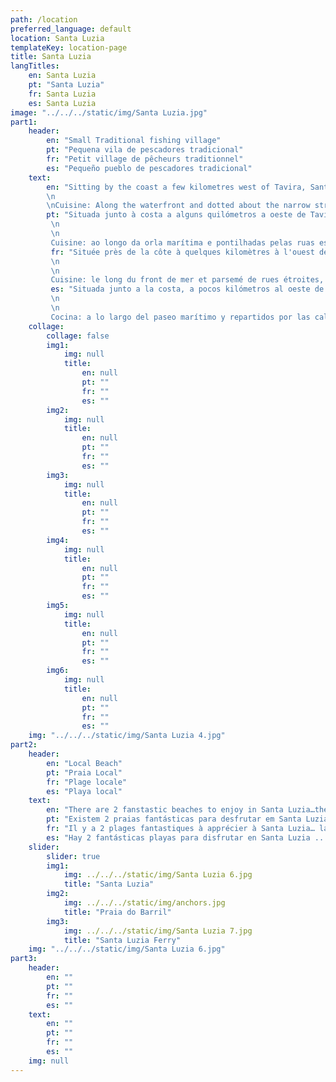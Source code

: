```yaml
---
path: /location
preferred_language: default
location: Santa Luzia
templateKey: location-page
title: Santa Luzia
langTitles:
    en: Santa Luzia
    pt: "Santa Luzia"
    fr: Santa Luzia
    es: Santa Luzia
image: "../../../static/img/Santa Luzia.jpg"
part1: 
    header: 
        en: "Small Traditional fishing village"
        pt: "Pequena vila de pescadores tradicional"
        fr: "Petit village de pêcheurs traditionnel"
        es: "Pequeño pueblo de pescadores tradicional"
    text: 
        en: "Sitting by the coast a few kilometres west of Tavira, Santa Luzia is a traditional Algarvian fishing village with a mix of cobbled back streets and an unfussy waterfront of low-rise buildings looking out across the still lagoon. Despite the age of tourism, the village has grown yet retained much of its charm and deservedly earns its title the “Octopus Capital of the Eastern Algarve” with many of the restaurants offering the local Octopus catch of the day, amongst other gorgeous fish dishes. Joined with 2 fabulous beaches and a varied selection of cafes, bars and restaurants, Santa Luzia charms Portuguese and foreign visitors alike.
        \n
        \nCuisine: Along the waterfront and dotted about the narrow streets, various restaurants and local eateries provide for all tastes and pockets, with some locally renowned establishments always busy – so be sure to book ahead!"
        pt: "Situada junto à costa a alguns quilómetros a oeste de Tavira, Santa Luzia é uma vila piscatória tradicional algarvia com uma mistura de ruas secundárias empedradas e uma zona costeira de edifícios baixos com vista para a lagoa tranquila. Apesar da idade do turismo, a vila cresceu, mas manteve muito do seu encanto e merecidamente ganhou o título de “Capital do Polvo do Sotavento Algarvio” com muitos dos restaurantes a oferecerem o Polvo da pesca local do dia, entre outros belos pratos de peixe. Juntamente com 2 praias fabulosas e uma variada selecção de cafés, bares e restaurantes, Santa Luzia encanta visitantes portugueses e estrangeiros.
         \n
         \n
         Cuisine: ao longo da orla marítima e pontilhadas pelas ruas estreitas, vários restaurantes e lanchonetes locais atendem a todos os gostos e bolsos, com alguns estabelecimentos de renome local sempre ocupados - por isso, certifique-se de reservar com antecedência!"
         fr: "Située près de la côte à quelques kilomètres à l'ouest de Tavira, Santa Luzia est un village de pêcheurs traditionnel de l'Algarve avec un mélange de ruelles pavées et un front de mer simple de bâtiments bas donnant sur le lagon immobile. Malgré l'ère du tourisme, le village s'est développé tout en conservant une grande partie de son charme et mérite à juste titre son titre de « capitale du poulpe de l'Algarve orientale » avec de nombreux restaurants proposant la prise de poulpe locale du jour, parmi d'autres plats de poisson magnifiques. Rejointe avec 2 plages fabuleuses et une sélection variée de cafés, bars et restaurants, Santa Luzia charme les visiteurs portugais et étrangers.
         \n
         \n
         Cuisine: le long du front de mer et parsemé de rues étroites, divers restaurants et restaurants locaux satisferont tous les goûts et toutes les bourses, avec des établissements de renommée locale toujours occupés - alors assurez-vous de réserver à l'avance!"
         es: "Situada junto a la costa, a pocos kilómetros al oeste de Tavira, Santa Luzia es un pueblo de pescadores tradicional del Algarve con una mezcla de callejuelas adoquinadas y un paseo marítimo sencillo de edificios de poca altura con vistas a la tranquila laguna. A pesar de la era del turismo, el pueblo ha crecido pero conserva gran parte de su encanto y merece merecidamente el título de “Capital del pulpo del este del Algarve” con muchos de los restaurantes que ofrecen la pesca local del pulpo del día, entre otros magníficos platos de pescado. Junto con 2 fabulosas playas y una variada selección de cafés, bares y restaurantes, Santa Luzia encanta a los visitantes portugueses y extranjeros por igual.
         \n
         \n
         Cocina: a lo largo del paseo marítimo y repartidos por las calles estrechas, varios restaurantes y locales para comer son para todos los gustos y bolsillos, con algunos establecimientos de renombre local siempre ocupados, ¡así que asegúrese de reservar con anticipación!"
    collage:
        collage: false
        img1: 
            img: null
            title: 
                en: null
                pt: ""
                fr: ""
                es: ""
        img2: 
            img: null
            title: 
                en: null
                pt: ""
                fr: ""
                es: ""
        img3: 
            img: null
            title: 
                en: null
                pt: ""
                fr: ""
                es: ""
        img4: 
            img: null
            title: 
                en: null
                pt: ""
                fr: ""
                es: ""
        img5: 
            img: null
            title: 
                en: null
                pt: ""
                fr: ""
                es: ""
        img6: 
            img: null
            title: 
                en: null
                pt: ""
                fr: ""
                es: ""
    img: "../../../static/img/Santa Luzia 4.jpg"
part2:
    header: 
        en: "Local Beach"
        pt: "Praia Local"
        fr: "Plage locale"
        es: "Playa local"
    text: 
        en: "There are 2 fanstastic beaches to enjoy in Santa Luzia…the first, Terra Estreita, is reached via a short ferry crossing, the second is the beach of Barill reached by a small train which delights children and adults alike. For each, the prize is the welcome of dune backed golden sands lapped by the crystal blue waters of the Atlantic Ocean; both a paradise just waiting to be explored and enjoyed."
        pt: "Existem 2 praias fantásticas para desfrutar em Santa Luzia… a primeira, Terra Estreita, chega-se através de uma curta travessia de ferry, a segunda é a praia de Barill onde se chega por um pequeno comboio que faz as delicias de crianças e adultos. Para cada um, o prêmio é a recepção de areias douradas com dunas e banhadas pelas águas azuis cristalinas do Oceano Atlântico; ambos um paraíso à espera de ser explorado e desfrutado."
        fr: "Il y a 2 plages fantastiques à apprécier à Santa Luzia… la première, Terra Estreita, est accessible via une courte traversée en ferry, la seconde est la plage de Barill accessible par un petit train qui ravit les enfants et les adultes. Pour chacun, le prix est l'accueil des dunes de sable doré baignées par les eaux cristallines de l'océan Atlantique; à la fois un paradis qui ne demande qu'à être exploré et apprécié."
        es: "Hay 2 fantásticas playas para disfrutar en Santa Luzia ... la primera, Terra Estreita, se llega a través de un corto cruce en ferry, la segunda es la playa de Barill a la que se llega en un pequeño tren que deleita a niños y adultos por igual. Para cada uno, el premio es la bienvenida de arenas doradas respaldadas por dunas bañadas por las aguas cristalinas del Océano Atlántico; tanto un paraíso esperando ser explorado y disfrutado."
    slider:
        slider: true
        img1: 
            img: ../../../static/img/Santa Luzia 6.jpg
            title: "Santa Luzia"
        img2: 
            img: ../../../static/img/anchors.jpg
            title: "Praia do Barril"
        img3: 
            img: ../../../static/img/Santa Luzia 7.jpg
            title: "Santa Luzia Ferry"
    img: "../../../static/img/Santa Luzia 6.jpg"
part3:
    header: 
        en: ""
        pt: ""
        fr: ""
        es: ""
    text: 
        en: ""
        pt: ""
        fr: ""
        es: ""
    img: null
---
```

